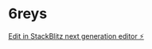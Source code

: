 # 6reys

[Edit in StackBlitz next generation editor ⚡️](https://stackblitz.com/~/github.com/earthboundtrev/6reys)